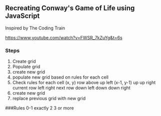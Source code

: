## Recreating Conway's Game of Life using JavaScript

Inspired by The Coding Train

https://www.youtube.com/watch?v=FWSR_7kZuYg&t=6s

### Steps

1. Create grid
2. Populate grid
3. create new grid
4. populate new grid based on rules for each cell
5. Check rules for each cell (x, y)
   row above
   up left (x-1, y-1)
   up
   up right
   current row
   left
   right
   next row
   down left
   down
   down right
6. create new grid
7. replace previous grid with new grid

###Rules
0-1
exactly 2
3 or more

